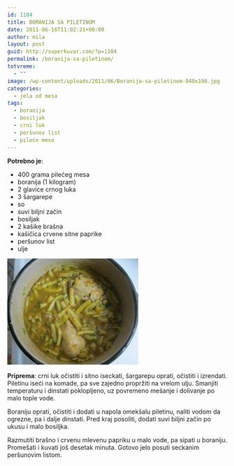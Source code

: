 ```yaml
---
id: 1104
title: BORANIJA SA PILETINOM
date: 2011-06-16T11:02:21+00:00
author: mila
layout: post
guid: http://superkuvar.com/?p=1104
permalink: /boranija-sa-piletinom/
totvreme:
  - ""
image: /wp-content/uploads/2011/06/Boranija-sa-piletinom-940x198.jpg
categories:
  - jela od mesa
tags:
  - boranija
  - bosiljak
  - crni luk
  - peršunov list
  - pileće meso
---
```

**Potrebno je**:

  * 400 grama pilećeg mesa
  * boranija (1 kilogram)
  * 2 glavice crnog luka
  * 3 šargarepe
  * so
  * suvi biljni začin
  * bosiljak
  * 2 kašike brašna
  * kašičica crvene sitne paprike
  * peršunov list
  * ulje

<img class="alignnone size-medium wp-image-3134" title="Boranija sa piletinom" src="/wp-content/uploads/2011/06/Boranija-sa-piletinom-e1335781992103-300x243.jpg" alt="" width="300" height="243" /> 

**Priprema**: crni luk očistiti i sitno iseckati, šargarepu oprati, očistiti i izrendati. Piletinu iseći na komade, pa sve zajedno propržiti na vrelom ulju. Smanjiti temperaturu i dinstati poklopljeno, uz povremeno mešanje i dolivanje po malo tople vode.

Boraniju oprati, očistiti i dodati u napola omekšalu piletinu, naliti vodom da ogrezne, pa i dalje dinstati. Pred kraj posoliti, dodati suvi biljni začin po ukusu i malo bosiljka.

Razmutiti brašno i crvenu mlevenu papriku u malo vode, pa sipati u boraniju. Promešati i kuvati još desetak minuta. Gotovo jelo posuti seckanim peršunovim listom.